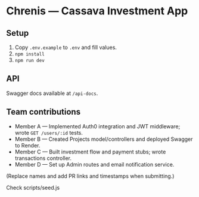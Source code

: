 # Chrenis — Cassava Investment App

## Setup

1. Copy `.env.example` to `.env` and fill values.
2. `npm install`
3. `npm run dev`

## API
Swagger docs available at `/api-docs`.

## Team contributions
- Member A — Implemented Auth0 integration and JWT middleware; wrote `GET /users/:id` tests.
- Member B — Created Projects model/controllers and deployed Swagger to Render.
- Member C — Built investment flow and payment stubs; wrote transactions controller.
- Member D — Set up Admin routes and email notification service.

(Replace names and add PR links and timestamps when submitting.)

Check scripts/seed.js
